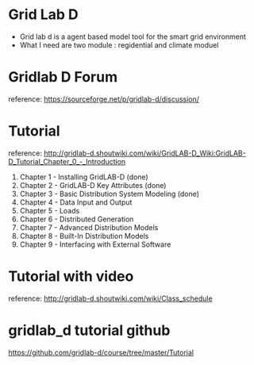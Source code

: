 # Grid Lab D

* Grid lab d is a agent based model tool for the smart grid environment
* What I need are two module : regidential and climate moduel

# Gridlab D Forum
reference: https://sourceforge.net/p/gridlab-d/discussion/

# Tutorial 
reference: http://gridlab-d.shoutwiki.com/wiki/GridLAB-D_Wiki:GridLAB-D_Tutorial_Chapter_0_-_Introduction

1. Chapter 1 - Installing GridLAB-D (done)
2. Chapter 2 - GridLAB-D Key Attributes (done)
3. Chapter 3 - Basic Distribution System Modeling (done)
4. Chapter 4 - Data Input and Output
5. Chapter 5 - Loads
6. Chapter 6 - Distributed Generation
7. Chapter 7 - Advanced Distribution Models
8. Chapter 8 - Built-In Distribution Models
9. Chapter 9 - Interfacing with External Software

# Tutorial with video
reference: http://gridlab-d.shoutwiki.com/wiki/Class_schedule

# gridlab_d tutorial github
https://github.com/gridlab-d/course/tree/master/Tutorial
